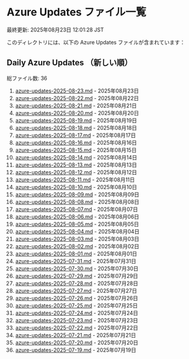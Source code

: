 # Azure Updates ファイル一覧

最終更新: 2025年08月23日 12:01:28 JST

このディレクトリには、以下の Azure Updates ファイルが含まれています：

## Daily Azure Updates （新しい順）

総ファイル数: 36

1. [azure-updates-2025-08-23.md](./azure-updates-2025-08-23.md) - 2025年08月23日
2. [azure-updates-2025-08-22.md](./azure-updates-2025-08-22.md) - 2025年08月22日
3. [azure-updates-2025-08-21.md](./azure-updates-2025-08-21.md) - 2025年08月21日
4. [azure-updates-2025-08-20.md](./azure-updates-2025-08-20.md) - 2025年08月20日
5. [azure-updates-2025-08-19.md](./azure-updates-2025-08-19.md) - 2025年08月19日
6. [azure-updates-2025-08-18.md](./azure-updates-2025-08-18.md) - 2025年08月18日
7. [azure-updates-2025-08-17.md](./azure-updates-2025-08-17.md) - 2025年08月17日
8. [azure-updates-2025-08-16.md](./azure-updates-2025-08-16.md) - 2025年08月16日
9. [azure-updates-2025-08-15.md](./azure-updates-2025-08-15.md) - 2025年08月15日
10. [azure-updates-2025-08-14.md](./azure-updates-2025-08-14.md) - 2025年08月14日
11. [azure-updates-2025-08-13.md](./azure-updates-2025-08-13.md) - 2025年08月13日
12. [azure-updates-2025-08-12.md](./azure-updates-2025-08-12.md) - 2025年08月12日
13. [azure-updates-2025-08-11.md](./azure-updates-2025-08-11.md) - 2025年08月11日
14. [azure-updates-2025-08-10.md](./azure-updates-2025-08-10.md) - 2025年08月10日
15. [azure-updates-2025-08-09.md](./azure-updates-2025-08-09.md) - 2025年08月09日
16. [azure-updates-2025-08-08.md](./azure-updates-2025-08-08.md) - 2025年08月08日
17. [azure-updates-2025-08-07.md](./azure-updates-2025-08-07.md) - 2025年08月07日
18. [azure-updates-2025-08-06.md](./azure-updates-2025-08-06.md) - 2025年08月06日
19. [azure-updates-2025-08-05.md](./azure-updates-2025-08-05.md) - 2025年08月05日
20. [azure-updates-2025-08-04.md](./azure-updates-2025-08-04.md) - 2025年08月04日
21. [azure-updates-2025-08-03.md](./azure-updates-2025-08-03.md) - 2025年08月03日
22. [azure-updates-2025-08-02.md](./azure-updates-2025-08-02.md) - 2025年08月02日
23. [azure-updates-2025-08-01.md](./azure-updates-2025-08-01.md) - 2025年08月01日
24. [azure-updates-2025-07-31.md](./azure-updates-2025-07-31.md) - 2025年07月31日
25. [azure-updates-2025-07-30.md](./azure-updates-2025-07-30.md) - 2025年07月30日
26. [azure-updates-2025-07-29.md](./azure-updates-2025-07-29.md) - 2025年07月29日
27. [azure-updates-2025-07-28.md](./azure-updates-2025-07-28.md) - 2025年07月28日
28. [azure-updates-2025-07-27.md](./azure-updates-2025-07-27.md) - 2025年07月27日
29. [azure-updates-2025-07-26.md](./azure-updates-2025-07-26.md) - 2025年07月26日
30. [azure-updates-2025-07-25.md](./azure-updates-2025-07-25.md) - 2025年07月25日
31. [azure-updates-2025-07-24.md](./azure-updates-2025-07-24.md) - 2025年07月24日
32. [azure-updates-2025-07-23.md](./azure-updates-2025-07-23.md) - 2025年07月23日
33. [azure-updates-2025-07-22.md](./azure-updates-2025-07-22.md) - 2025年07月22日
34. [azure-updates-2025-07-21.md](./azure-updates-2025-07-21.md) - 2025年07月21日
35. [azure-updates-2025-07-20.md](./azure-updates-2025-07-20.md) - 2025年07月20日
36. [azure-updates-2025-07-19.md](./azure-updates-2025-07-19.md) - 2025年07月19日
